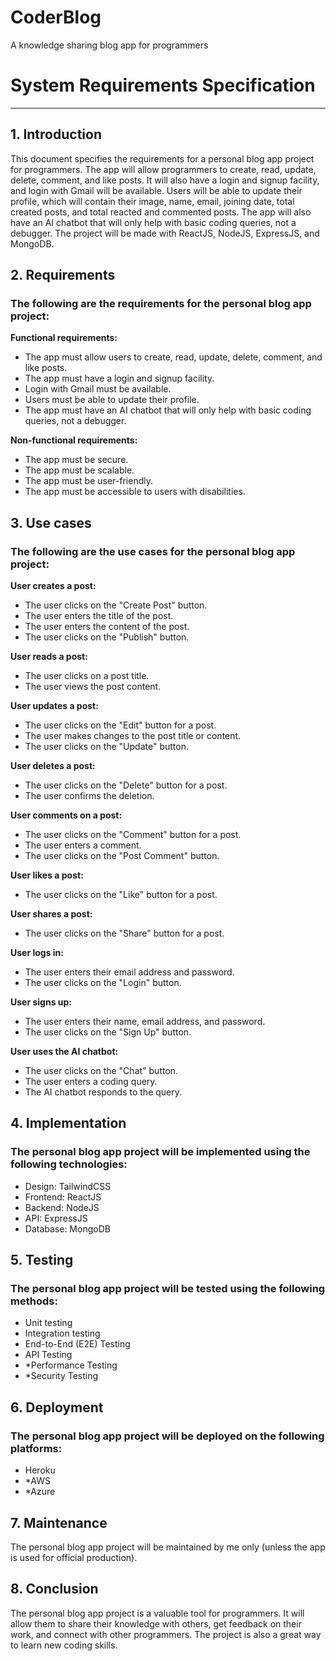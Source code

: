 # CoderBlog
A knowledge sharing blog app for programmers

# System Requirements Specification
---

## 1. Introduction

This document specifies the requirements for a personal blog app project for programmers. The app will allow programmers to create, read, update, delete, comment, and like posts. It will also have a login and signup facility, and login with Gmail will be available. Users will be able to update their profile, which will contain their image, name, email, joining date, total created posts, and total reacted and commented posts. The app will also have an AI chatbot that will only help with basic coding queries, not a debugger. The project will be made with ReactJS, NodeJS, ExpressJS, and MongoDB.



## 2. Requirements
### The following are the requirements for the personal blog app project:

**Functional requirements:**
- The app must allow users to create, read, update, delete, comment, and like posts.
- The app must have a login and signup facility.
- Login with Gmail must be available.
- Users must be able to update their profile.
- The app must have an AI chatbot that will only help with basic coding queries, not a debugger.

**Non-functional requirements:**
- The app must be secure.
- The app must be scalable.
- The app must be user-friendly.
- The app must be accessible to users with disabilities.



## 3. Use cases
### The following are the use cases for the personal blog app project:

**User creates a post:**
- The user clicks on the "Create Post" button.
- The user enters the title of the post.
- The user enters the content of the post.
- The user clicks on the "Publish" button.

**User reads a post:**
- The user clicks on a post title.
- The user views the post content.

**User updates a post:**
- The user clicks on the "Edit" button for a post.
- The user makes changes to the post title or content.
- The user clicks on the "Update" button.

**User deletes a post:**
- The user clicks on the "Delete" button for a post.
- The user confirms the deletion.

**User comments on a post:**
- The user clicks on the "Comment" button for a post.
- The user enters a comment.
- The user clicks on the "Post Comment" button.

**User likes a post:**
- The user clicks on the "Like" button for a post.

**User shares a post:**
- The user clicks on the "Share" button for a post.

**User logs in:**
- The user enters their email address and password.
- The user clicks on the "Login" button.

**User signs up:**
- The user enters their name, email address, and password.
- The user clicks on the "Sign Up" button.

**User uses the AI chatbot:**
- The user clicks on the "Chat" button.
- The user enters a coding query.
- The AI chatbot responds to the query.



## 4. Implementation
### The personal blog app project will be implemented using the following technologies:

- Design: TailwindCSS
- Frontend: ReactJS
- Backend: NodeJS
- API: ExpressJS
- Database: MongoDB



## 5. Testing
### The personal blog app project will be tested using the following methods:

- Unit testing
- Integration testing
- End-to-End (E2E) Testing
- API Testing
- *Performance Testing
- *Security Testing



## 6. Deployment
### The personal blog app project will be deployed on the following platforms:

- Heroku
- *AWS
- *Azure



## 7. Maintenance
The personal blog app project will be maintained by me only (unless the app is used for official production).



## 8. Conclusion
The personal blog app project is a valuable tool for programmers. It will allow them to share their knowledge with others, get feedback on their work, and connect with other programmers. The project is also a great way to learn new coding skills.
